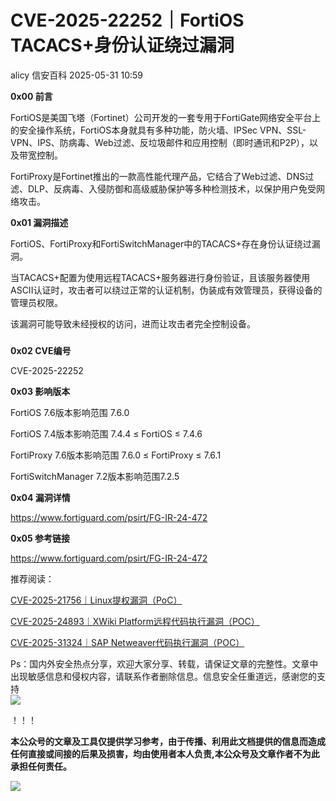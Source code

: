 #  CVE-2025-22252｜FortiOS TACACS+身份认证绕过漏洞   
alicy  信安百科   2025-05-31 10:59  
  
**0x00 前言**  
  
  
FortiOS是美国飞塔（Fortinet）公司开发的一套专用于FortiGate网络安全平台上的安全操作系统，FortiOS本身就具有多种功能，防火墙、IPSec VPN、SSL-VPN、IPS、防病毒、Web过滤、反垃圾邮件和应用控制（即时通讯和P2P），以及带宽控制。  
  
  
  
FortiProxy是Fortinet推出的一款高性能代理产品，它结合了Web过滤、DNS过滤、DLP、反病毒、入侵防御和高级威胁保护等多种检测技术，以保护用户免受网络攻击。  
  
  
  
**0x01 漏洞描述**  
  
  
FortiOS、FortiProxy和FortiSwitchManager中的TACACS+存在身份认证绕过漏洞。  
  
  
当TACACS+配置为使用远程TACACS+服务器进行身份验证，且该服务器使用ASCII认证时，攻击者可以绕过正常的认证机制，伪装成有效管理员，获得设备的管理员权限。  
  
  
该漏洞可能导致未经授权的访问，进而让攻击者完全控制设备。  
###   
  
  
**0x02 CVE编号**  
  
  
CVE-2025-22252  
  
  
  
**0x03 影响版本**  
  
  
FortiOS 7.6版本影响范围 7.6.0  
  
FortiOS 7.4版本影响范围 7.4.4 ≤ FortiOS ≤ 7.4.6  
  
FortiProxy 7.6版本影响范围 7.6.0 ≤ FortiProxy ≤ 7.6.1  
  
FortiSwitchManager 7.2版本影响范围7.2.5  
  
  
  
**0x04 漏洞详情**  
  
  
https://www.fortiguard.com/psirt/FG-IR-24-472  
  
  
  
**0x05 参考链接**  
  
  
https://www.fortiguard.com/psirt/FG-IR-24-472  
  
  
  
  
推荐阅读：  
  
  
[CVE-2025-21756｜Linux提权漏洞（PoC）](https://mp.weixin.qq.com/s?__biz=Mzg2ODcxMjYzMA==&mid=2247485957&idx=1&sn=aa11e3064d2545df051fd19f7f5e8bd0&scene=21#wechat_redirect)  
  
  
  
[CVE-2025-24893｜XWiki Platform远程代码执行漏洞（POC）](https://mp.weixin.qq.com/s?__biz=Mzg2ODcxMjYzMA==&mid=2247485957&idx=2&sn=3f11cfc79888e16fa78d309e708d0df0&scene=21#wechat_redirect)  
  
  
  
[CVE-2025-31324｜SAP Netweaver代码执行漏洞（POC）](https://mp.weixin.qq.com/s?__biz=Mzg2ODcxMjYzMA==&mid=2247485948&idx=1&sn=48bbbbbc068ec1576230298b3316d386&scene=21#wechat_redirect)  
  
  
  
  
  
Ps：国内外安全热点分享，欢迎大家分享、转载，请保证文章的完整性。文章中出现敏感信息和侵权内容，请联系作者删除信息。信息安全任重道远，感谢您的支持  
![](https://mmbiz.qpic.cn/mmbiz_png/Whm7t4Je6urTIficI8UhQibwpYWx4ic7Bk40AJlXrgx3icofWCbd5cbJFheld132R8exvlHnicn0AUjHLmVok4wV9qA/640?wx_fmt=png&wxfrom=5&wx_lazy=1&wx_co=1 "")  
  
！！！  
  
  
**本公众号的文章及工具仅提供学习参考，由于传播、利用此文档提供的信息而造成任何直接或间接的后果及损害，均由使用者本人负责,本公众号及文章作者不为此承担任何责任。**  
  
![](https://mmbiz.qpic.cn/mmbiz_png/Whm7t4Je6uqQ24S6worK6npevNP8p1uPc9jQeMAib2iaibBnibOzFaIbD0KlvsEtUAmL3xdbJJnWk74Y1KfBcIazzw/640?wx_fmt=png "")  
  
  
